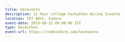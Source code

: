 ```yaml
---
title: Hackvento
description: 12 hour college hackathon during Invento
location: IET DAVV, Indore
event-date: 2018-09-22 09:00:00 IST
type: Hackathon
event-url: https://codeindore.com/hackvento
---
```

